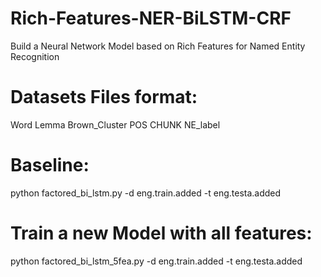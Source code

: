 # Rich-Features-NER-BiLSTM-CRF
Build a Neural Network Model based on Rich Features for Named Entity Recognition

# Datasets Files format:
Word Lemma Brown_Cluster POS CHUNK NE_label

# Baseline:
python factored_bi_lstm.py -d eng.train.added -t eng.testa.added

# Train a new Model with all features:
python factored_bi_lstm_5fea.py -d eng.train.added -t eng.testa.added
